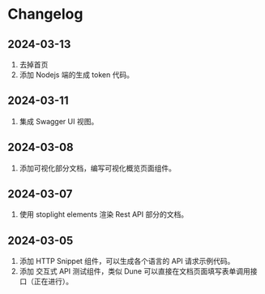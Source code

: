 # Changelog

## 2024-03-13

1. 去掉首页
2. 添加 Nodejs 端的生成 token 代码。

## 2024-03-11

1. 集成 Swagger UI 视图。

## 2024-03-08

1. 添加可视化部分文档，编写可视化概览页面组件。

## 2024-03-07

1. 使用 stoplight elements 渲染 Rest API 部分的文档。

## 2024-03-05

1. 添加 HTTP Snippet 组件，可以生成各个语言的 API 请求示例代码。
2. 添加 交互式 API 测试组件，类似 Dune 可以直接在文档页面填写表单调用接口（正在进行）。
